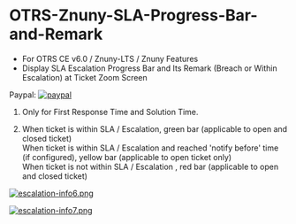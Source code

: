 # OTRS-Znuny-SLA-Progress-Bar-and-Remark
- For OTRS CE v6.0 / Znuny-LTS / Znuny Features
- Display SLA Escalation Progress Bar and Its Remark (Breach or Within Escalation) at Ticket Zoom Screen 

Paypal: [![paypal](https://www.paypalobjects.com/en_US/i/btn/btn_donateCC_LG.gif)](https://paypal.me/MohdAzfar?locale.x=en_US)     
  
1. Only for First Response Time and Solution Time.  

2. 	When ticket is within SLA / Escalation, green bar (applicable to open and closed ticket)  
	When ticket is within SLA / Escalation and reached 'notify before' time (if configured), yellow bar (applicable to open ticket only)  
	When ticket is not within SLA / Escalation , red bar (applicable to open and closed ticket)  
  
[![escalation-info6.png](https://i.postimg.cc/S21ky6q1/escalation-info6.png)](https://postimg.cc/S21ky6q1)

[![escalation-info7.png](https://i.postimg.cc/2Lqm31Sk/escalation-info7.png)](https://postimg.cc/2Lqm31Sk)
